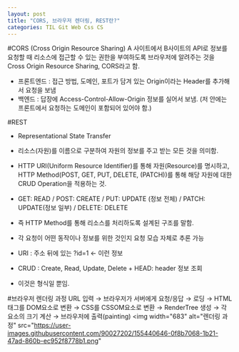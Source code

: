 ```yaml
---
layout: post
title: "CORS, 브라우저 렌더링, REST란?"
categories: TIL Git Web Css CS
---
```


#CORS (Cross Origin Resource Sharing)
A 사이트에서 B사이트의 API로 정보를 요청할 때 리소스에 접근할 수 있는 권한을 부여하도록 브라우저에 알려주는 것을 Cross Origin Resource Sharing, CORS라고 함.
- 프론트엔드 : 접근 방법, 도메인, 포트가 담겨 있는 Origin이라는 Header를 추가해서 요청을 보냄
- 백엔드 : 답장에 Access-Control-Allow-Origin 정보를 실어서 보냄. (저 안에는 프론트에서 요청하는 도메인이 포함되어 있어야 함.)

#REST
- Representational State Transfer
- 리소스(자원)를 이름으로 구분하여 자원의 정보를 주고 받는 모든 것을 의미함.
- HTTP URI(Uniform Resource Identifier)를 통해 자원(Resource)를 명시하고, HTTP Method(POST, GET, PUT, DELETE, (PATCH))를 통해 해당 자원에 대한 CRUD Operation을 적용하는 것.
- GET: READ / POST: CREATE / PUT: UPDATE (정보 전체) / PATCH: UPDATE(정보 일부) / DELETE: DELETE
- 즉 HTTP Method를 통해 리소스를 처리하도록 설계된 구조를 말함.

- 각 요청이 어떤 동작이나 정보를 위한 것인지 요청 모습 자체로 추론 가능
- URI : 주소 뒤에 있는 ?id=1 ← 이런 정보
- CRUD : Create, Read, Update, Delete + HEAD: header 정보 조회
- 이것은 형식일 뿐임.

#브라우저 렌더링 과정
URL 입력 → 브라우저가 서버에게 요청/응답 → 로딩 → HTML태그를 DOM요소로 변환 → CSS를 CSSOM요소로 변환 → RenderTree 생성 → 각 요소의 크기 계산 → 브라우저에 출력(painting)
<img width="683" alt="렌더링 과정" src="https://user-images.githubusercontent.com/90027202/155440646-0f8b7068-1b21-47ad-860b-ec952f8778b1.png"